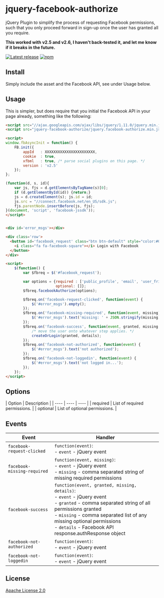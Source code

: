 # jquery-facebook-authorize
jQuery Plugin to simplify the process of requesting Facebook permissions, such that you only proceed forward in sign-up  once the user has granted all you require.

**This worked with v2.5 and v2.6, I haven't back-tested it, and let me know if it breaks in the future.**

[![Latest release](https://img.shields.io/github/release/pstrinkle/jquery-facebook-authorize.svg)](https://github.com/pstrinkle/jquery-facebook-authorize/releases/latest)
[![npm](https://img.shields.io/npm/v/jquery-facebook-authorize.svg)](https://www.npmjs.com/package/jquery-facebook-authorize)

Install
-------

Simply include the asset and the Facebook API, see under Usage below.

Usage
-----

This is simpler, but does require that you initial the Facebook API in your page already, something like the following:

```html
<script src="//ajax.googleapis.com/ajax/libs/jquery/1.11.0/jquery.min.js"></script>
<script src="jquery-facebook-authorize/jquery.facebook-authorize.min.js"></script>

<script>
window.fbAsyncInit = function() {
    FB.init({
        appId   : XXXXXXXXXXXXXXXXXXXXXXX,
        cookie  : true,
        xfbml   : true, /* parse social plugins on this page. */
        version : 'v2.5'
    });
};

(function(d, s, id){
    var js, fjs = d.getElementsByTagName(s)[0];
    if (d.getElementById(id)) {return;}
    js = d.createElement(s); js.id = id;
    js.src = "//connect.facebook.net/en_US/sdk.js";
    fjs.parentNode.insertBefore(js, fjs);
}(document, 'script', 'facebook-jssdk'));
</script>


<div id='error_msgs'></div>

<div class='row'>
  <button id='facebook_request' class="btn btn-default" style="color:#0b62a4;">
    <i class="fa fa-facebook-square"></i> Login with Facebook
  </button>
</div>

<script>
    $(function() {
        var $fbreq = $('#facebook_request');

        var options = {required : ['public_profile', 'email', 'user_friends', 'publish_actions'],
                       optional: []};
        $fbreq.facebookAuthorize(options);

        $fbreq.on('facebook-request-clicked', function(event) {
            $('#error_msgs').empty();
        });
        $fbreq.on('facebook-missing-required', function(event, missing) {
            $('#error_msgs').text('missing: ' + JSON.stringify(missing));
        });
        $fbreq.on('facebook-success', function(event, granted, missing, details) {
            /* move the user onto whatever step applies. */
            createOrLogin(granted, details);
        });
        $fbreq.on('facebook-not-authorized', function(event) {
            $('#error_msgs').text('not authorized');
        });
        $fbreq.on('facebook-not-loggedin', function(event) {
            $('#error_msgs').text('not logged in...');
        });
    });
</script>
```

Options
-------

| Option  | Description |
| ---- | ---- | ---- |
| required | List of required permissions. |
| optional | List of optional permissions. |

Events
------

| Event | Handler |
| ---- | ---- |
| `facebook-request-clicked` | `function(event)`: <br>- `event` - jQuery event |
| `facebook-missing-required` | `function(event, missing)`: <br>- `event` - jQuery event <br>- `missing` - comma separated string of missing required permissions |
| `facebook-success` | `function(event, granted, missing, details)`: <br>- `event` - jQuery event <br>- `granted` - comma separated string of all permissions granted <br>- `missing` - comma separated list of any missing optional permissions <br>- `details` - Facebook API response.authResponse object |
| `facebook-not-authorized` | `function(event)`: <br>- `event` - jQuery event |
| `facebook-not-loggedin` | `function(event)`: <br>- `event` - jQuery event |

License
-------
[Apache License 2.0](http://www.apache.org/licenses/LICENSE-2.0)

